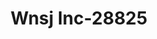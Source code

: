 ---
f_zip-code: 30223
f_state-code: GA
title: Wnsj Inc-28825
f_phone: 770-227-0362
f_city-only: Griffin
f_address: 116 W Taylor Street Griffin
f_location-unique-id: '28825'
slug: wnsj-inc-28825
updated-on: '2024-05-30T13:46:58.046Z'
created-on: '2024-05-30T13:36:59.803Z'
published-on: '2024-05-30T13:54:32.469Z'
f_city-state: cms/city/griffin-ga.md
f_company: cms/company/wnsj-inc.md
f_state: cms/state/georgia.md
layout: '[payday-loan].html'
tags: payday-loan
---